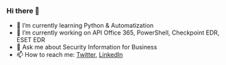 ### Hi there 👋

- 🌱 I’m currently learning Python & Automatization
- 🔭 I’m currently working on API Office 365, PowerShell, Checkpoint EDR, ESET EDR
- 💬 Ask me about Security Information for Business 
- 📫 How to reach me: [Twitter](https://twitter.com/DiegoMessiah), [LinkedIn](https://www.linkedin.com/in/dmmessiah/) 

